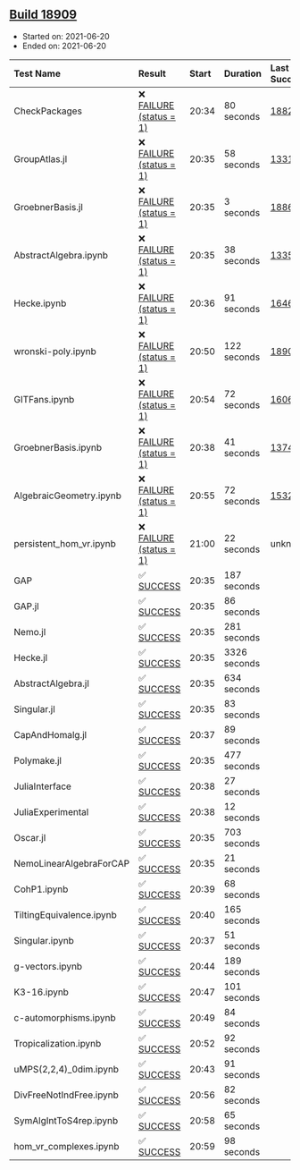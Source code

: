 ## [Build 18909](https://oscarci.mathematik.uni-kl.de/job/oscar/18909/)

* Started on: 2021-06-20
* Ended on: 2021-06-20

| Test Name    | Result | Start | Duration | Last Success | First Failure |
|:-------------|:-------|:------|:---------|:-------------|:--------------|
| CheckPackages | ❌ [FAILURE (status = 1)](https://oscarci.mathematik.uni-kl.de/job/oscar/18909/artifact/logs/build-18909/CheckPackages.log) | 20:34 | 80 seconds | [18822](https://oscarci.mathematik.uni-kl.de/job/oscar/18822/) | [18823](https://oscarci.mathematik.uni-kl.de/job/oscar/18823/) |
| GroupAtlas.jl | ❌ [FAILURE (status = 1)](https://oscarci.mathematik.uni-kl.de/job/oscar/18909/artifact/logs/build-18909/GroupAtlas.jl.log) | 20:35 | 58 seconds | [13311](https://oscarci.mathematik.uni-kl.de/job/oscar/13311/) | [13312](https://oscarci.mathematik.uni-kl.de/job/oscar/13312/) |
| GroebnerBasis.jl | ❌ [FAILURE (status = 1)](https://oscarci.mathematik.uni-kl.de/job/oscar/18909/artifact/logs/build-18909/GroebnerBasis.jl.log) | 20:35 | 3 seconds | [18864](https://oscarci.mathematik.uni-kl.de/job/oscar/18864/) | [18865](https://oscarci.mathematik.uni-kl.de/job/oscar/18865/) |
| AbstractAlgebra.ipynb | ❌ [FAILURE (status = 1)](https://oscarci.mathematik.uni-kl.de/job/oscar/18909/artifact/logs/build-18909/AbstractAlgebra.ipynb.log) | 20:35 | 38 seconds | [13355](https://oscarci.mathematik.uni-kl.de/job/oscar/13355/) | [13356](https://oscarci.mathematik.uni-kl.de/job/oscar/13356/) |
| Hecke.ipynb | ❌ [FAILURE (status = 1)](https://oscarci.mathematik.uni-kl.de/job/oscar/18909/artifact/logs/build-18909/Hecke.ipynb.log) | 20:36 | 91 seconds | [16463](https://oscarci.mathematik.uni-kl.de/job/oscar/16463/) | [16464](https://oscarci.mathematik.uni-kl.de/job/oscar/16464/) |
| wronski-poly.ipynb | ❌ [FAILURE (status = 1)](https://oscarci.mathematik.uni-kl.de/job/oscar/18909/artifact/logs/build-18909/wronski-poly.ipynb.log) | 20:50 | 122 seconds | [18906](https://oscarci.mathematik.uni-kl.de/job/oscar/18906/) | [18907](https://oscarci.mathematik.uni-kl.de/job/oscar/18907/) |
| GITFans.ipynb | ❌ [FAILURE (status = 1)](https://oscarci.mathematik.uni-kl.de/job/oscar/18909/artifact/logs/build-18909/GITFans.ipynb.log) | 20:54 | 72 seconds | [16068](https://oscarci.mathematik.uni-kl.de/job/oscar/16068/) | [16069](https://oscarci.mathematik.uni-kl.de/job/oscar/16069/) |
| GroebnerBasis.ipynb | ❌ [FAILURE (status = 1)](https://oscarci.mathematik.uni-kl.de/job/oscar/18909/artifact/logs/build-18909/GroebnerBasis.ipynb.log) | 20:38 | 41 seconds | [13748](https://oscarci.mathematik.uni-kl.de/job/oscar/13748/) | [13749](https://oscarci.mathematik.uni-kl.de/job/oscar/13749/) |
| AlgebraicGeometry.ipynb | ❌ [FAILURE (status = 1)](https://oscarci.mathematik.uni-kl.de/job/oscar/18909/artifact/logs/build-18909/AlgebraicGeometry.ipynb.log) | 20:55 | 72 seconds | [15322](https://oscarci.mathematik.uni-kl.de/job/oscar/15322/) | [15323](https://oscarci.mathematik.uni-kl.de/job/oscar/15323/) |
| persistent_hom_vr.ipynb | ❌ [FAILURE (status = 1)](https://oscarci.mathematik.uni-kl.de/job/oscar/18909/artifact/logs/build-18909/persistent_hom_vr.ipynb.log) | 21:00 | 22 seconds | unknown | unknown |
| GAP | ✅ [SUCCESS](https://oscarci.mathematik.uni-kl.de/job/oscar/18909/artifact/logs/build-18909/GAP.log) | 20:35 | 187 seconds |  |  |
| GAP.jl | ✅ [SUCCESS](https://oscarci.mathematik.uni-kl.de/job/oscar/18909/artifact/logs/build-18909/GAP.jl.log) | 20:35 | 86 seconds |  |  |
| Nemo.jl | ✅ [SUCCESS](https://oscarci.mathematik.uni-kl.de/job/oscar/18909/artifact/logs/build-18909/Nemo.jl.log) | 20:35 | 281 seconds |  |  |
| Hecke.jl | ✅ [SUCCESS](https://oscarci.mathematik.uni-kl.de/job/oscar/18909/artifact/logs/build-18909/Hecke.jl.log) | 20:35 | 3326 seconds |  |  |
| AbstractAlgebra.jl | ✅ [SUCCESS](https://oscarci.mathematik.uni-kl.de/job/oscar/18909/artifact/logs/build-18909/AbstractAlgebra.jl.log) | 20:35 | 634 seconds |  |  |
| Singular.jl | ✅ [SUCCESS](https://oscarci.mathematik.uni-kl.de/job/oscar/18909/artifact/logs/build-18909/Singular.jl.log) | 20:35 | 83 seconds |  |  |
| CapAndHomalg.jl | ✅ [SUCCESS](https://oscarci.mathematik.uni-kl.de/job/oscar/18909/artifact/logs/build-18909/CapAndHomalg.jl.log) | 20:37 | 89 seconds |  |  |
| Polymake.jl | ✅ [SUCCESS](https://oscarci.mathematik.uni-kl.de/job/oscar/18909/artifact/logs/build-18909/Polymake.jl.log) | 20:35 | 477 seconds |  |  |
| JuliaInterface | ✅ [SUCCESS](https://oscarci.mathematik.uni-kl.de/job/oscar/18909/artifact/logs/build-18909/JuliaInterface.log) | 20:38 | 27 seconds |  |  |
| JuliaExperimental | ✅ [SUCCESS](https://oscarci.mathematik.uni-kl.de/job/oscar/18909/artifact/logs/build-18909/JuliaExperimental.log) | 20:38 | 12 seconds |  |  |
| Oscar.jl | ✅ [SUCCESS](https://oscarci.mathematik.uni-kl.de/job/oscar/18909/artifact/logs/build-18909/Oscar.jl.log) | 20:35 | 703 seconds |  |  |
| NemoLinearAlgebraForCAP | ✅ [SUCCESS](https://oscarci.mathematik.uni-kl.de/job/oscar/18909/artifact/logs/build-18909/NemoLinearAlgebraForCAP.log) | 20:35 | 21 seconds |  |  |
| CohP1.ipynb | ✅ [SUCCESS](https://oscarci.mathematik.uni-kl.de/job/oscar/18909/artifact/logs/build-18909/CohP1.ipynb.log) | 20:39 | 68 seconds |  |  |
| TiltingEquivalence.ipynb | ✅ [SUCCESS](https://oscarci.mathematik.uni-kl.de/job/oscar/18909/artifact/logs/build-18909/TiltingEquivalence.ipynb.log) | 20:40 | 165 seconds |  |  |
| Singular.ipynb | ✅ [SUCCESS](https://oscarci.mathematik.uni-kl.de/job/oscar/18909/artifact/logs/build-18909/Singular.ipynb.log) | 20:37 | 51 seconds |  |  |
| g-vectors.ipynb | ✅ [SUCCESS](https://oscarci.mathematik.uni-kl.de/job/oscar/18909/artifact/logs/build-18909/g-vectors.ipynb.log) | 20:44 | 189 seconds |  |  |
| K3-16.ipynb | ✅ [SUCCESS](https://oscarci.mathematik.uni-kl.de/job/oscar/18909/artifact/logs/build-18909/K3-16.ipynb.log) | 20:47 | 101 seconds |  |  |
| c-automorphisms.ipynb | ✅ [SUCCESS](https://oscarci.mathematik.uni-kl.de/job/oscar/18909/artifact/logs/build-18909/c-automorphisms.ipynb.log) | 20:49 | 84 seconds |  |  |
| Tropicalization.ipynb | ✅ [SUCCESS](https://oscarci.mathematik.uni-kl.de/job/oscar/18909/artifact/logs/build-18909/Tropicalization.ipynb.log) | 20:52 | 92 seconds |  |  |
| uMPS(2,2,4)_0dim.ipynb | ✅ [SUCCESS](https://oscarci.mathematik.uni-kl.de/job/oscar/18909/artifact/logs/build-18909/uMPS-2-2-4-_0dim.ipynb.log) | 20:43 | 91 seconds |  |  |
| DivFreeNotIndFree.ipynb | ✅ [SUCCESS](https://oscarci.mathematik.uni-kl.de/job/oscar/18909/artifact/logs/build-18909/DivFreeNotIndFree.ipynb.log) | 20:56 | 82 seconds |  |  |
| SymAlgIntToS4rep.ipynb | ✅ [SUCCESS](https://oscarci.mathematik.uni-kl.de/job/oscar/18909/artifact/logs/build-18909/SymAlgIntToS4rep.ipynb.log) | 20:58 | 65 seconds |  |  |
| hom_vr_complexes.ipynb | ✅ [SUCCESS](https://oscarci.mathematik.uni-kl.de/job/oscar/18909/artifact/logs/build-18909/hom_vr_complexes.ipynb.log) | 20:59 | 98 seconds |  |  |
